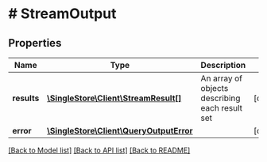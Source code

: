 # # StreamOutput

## Properties

Name | Type | Description | Notes
------------ | ------------- | ------------- | -------------
**results** | [**\SingleStore\Client\StreamResult[]**](StreamResult.md) | An array of objects describing each result set | [optional]
**error** | [**\SingleStore\Client\QueryOutputError**](QueryOutputError.md) |  | [optional]

[[Back to Model list]](../../README.md#models) [[Back to API list]](../../README.md#endpoints) [[Back to README]](../../README.md)
